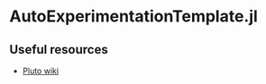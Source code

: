 # AutoExperimentationTemplate.jl

## Useful resources 
 - [Pluto wiki](https://github.com/fonsp/Pluto.jl/wiki)
